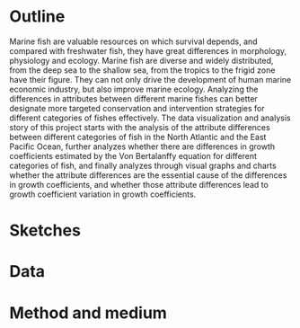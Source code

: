 # Outline
Marine fish are valuable resources on which survival depends, and compared with freshwater fish, they have great differences in morphology, physiology and ecology. Marine fish are diverse and widely distributed, from the deep sea to the shallow sea, from the tropics to the frigid zone have their figure. They can not only drive the development of human marine economic industry, but also improve marine ecology. Analyzing the differences in attributes between different marine fishes can better designate more targeted conservation and intervention strategies for different categories of fishes effectively. The data visualization and analysis story of this project starts with the analysis of the attribute differences between different categories of fish in the North Atlantic and the East Pacific Ocean, further analyzes whether there are differences in growth coefficients estimated by the Von Bertalanffy equation for different categories of fish, and finally analyzes through visual graphs and charts whether the attribute differences are the essential cause of the differences in growth coefficients, and whether those attribute differences lead to growth coefficient variation in growth coefficients.
# Sketches
# Data
# Method and medium

